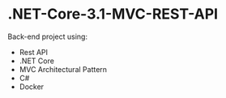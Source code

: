 # .NET-Core-3.1-MVC-REST-API


Back-end project using:
<table>
  <tbody>
       <ul>
         <li>Rest API</li>
         <li>.NET Core</li>
         <li>MVC Architectural Pattern</li>
         <li>C#</li>
         <li>Docker</li>
       </ul>
  </tbody>
</table>
